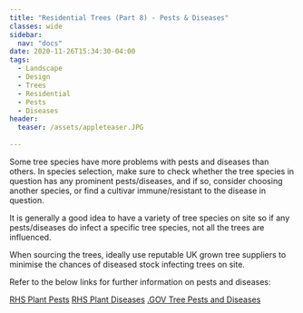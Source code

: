 ```yaml
---
title: "Residential Trees (Part 8) - Pests & Diseases"
classes: wide
sidebar:
  nav: "docs"
date: 2020-11-26T15:34:30-04:00
tags:
  - Landscape
  - Design
  - Trees
  - Residential
  - Pests
  - Diseases
header:
  teaser: /assets/appleteaser.JPG
  
---
```


Some tree species have more problems with pests and diseases than others. In species selection, make sure to check whether the tree species in question has any prominent pests/diseases, and if so, consider choosing another species, or find a cultivar immune/resistant to the disease in question. 

<p style="text-align: justify;">

It is generally a good idea to have a variety of tree species on site so if any pests/diseases do infect a specific tree species, not all the trees are influenced.

When sourcing the trees, ideally use reputable UK grown tree suppliers to minimise the chances of diseased stock infecting trees on site.

Refer to the below links for further information on pests and diseases:
</p>

[RHS Plant Pests][1-ref]
[RHS Plant Diseases][2-ref]
[.GOV Tree Pests and Diseases][3-ref]

[1-ref]: https://www.rhs.org.uk/advice/plant-problems/pests
[2-ref]: https://www.rhs.org.uk/advice/plant-problems/diseases-disorders
[3-ref]: https://www.gov.uk/guidance/identify-a-tree-pest-or-disease-overview#specific-tree-pests-and-diseases
